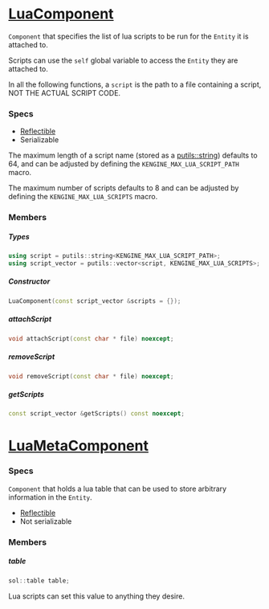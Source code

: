 # [LuaComponent](LuaComponent.hpp)

`Component` that specifies the list of lua scripts to be run for the `Entity` it is attached to.

Scripts can use the `self` global variable to access the `Entity` they are attached to.

In all the following functions, a `script` is the path to a file containing a script, NOT THE ACTUAL SCRIPT CODE.

### Specs

* [Reflectible](https://github.com/phiste/putils/blob/master/reflection/Reflectible.md)
* Serializable

The maximum length of a script name (stored as a [putils::string](https://github.com/phiste/putils/blob/master/string.hpp)) defaults to 64, and can be adjusted by defining the `KENGINE_MAX_LUA_SCRIPT_PATH` macro.

The maximum number of scripts defaults to 8 and can be adjusted by defining the `KENGINE_MAX_LUA_SCRIPTS` macro.

### Members

##### Types

```cpp
using script = putils::string<KENGINE_MAX_LUA_SCRIPT_PATH>;
using script_vector = putils::vector<script, KENGINE_MAX_LUA_SCRIPTS>;
```

##### Constructor

```cpp
LuaComponent(const script_vector &scripts = {});
```

##### attachScript

```cpp
void attachScript(const char * file) noexcept;
```

##### removeScript

```cpp
void removeScript(const char * file) noexcept;
```

##### getScripts

```cpp
const script_vector &getScripts() const noexcept;
```

# [LuaMetaComponent](LuaComponent.hpp)

### Specs

`Component` that holds a lua table that can be used to store arbitrary information in the `Entity`.

* [Reflectible](https://github.com/phiste/putils/blob/master/reflection/Reflectible.md)
* Not serializable

### Members

##### table

```cpp
sol::table table;
```

Lua scripts can set this value to anything they desire.
